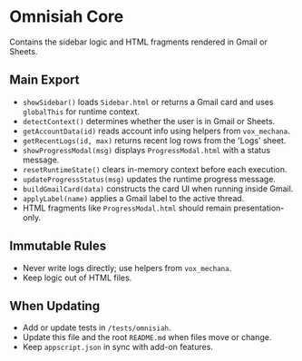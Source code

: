 # Omnisiah Core

Contains the sidebar logic and HTML fragments rendered in Gmail or Sheets.

## Main Export
- `showSidebar()` loads `Sidebar.html` or returns a Gmail card and uses `globalThis` for runtime context.
- `detectContext()` determines whether the user is in Gmail or Sheets.
- `getAccountData(id)` reads account info using helpers from `vox_mechana`.
- `getRecentLogs(id, max)` returns recent log rows from the 'Logs' sheet.
- `showProgressModal(msg)` displays `ProgressModal.html` with a status message.
- `resetRuntimeState()` clears in-memory context before each execution.
- `updateProgressStatus(msg)` updates the runtime progress message.
- `buildGmailCard(data)` constructs the card UI when running inside Gmail.
- `applyLabel(name)` applies a Gmail label to the active thread.
- HTML fragments like `ProgressModal.html` should remain presentation-only.

## Immutable Rules
- Never write logs directly; use helpers from `vox_mechana`.
- Keep logic out of HTML files.

## When Updating
- Add or update tests in `/tests/omnisiah`.
- Update this file and the root `README.md` when files move or change.
- Keep `appscript.json` in sync with add-on features.
